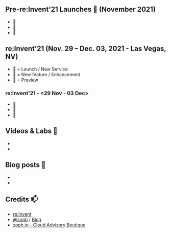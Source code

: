 ## Pre-re:Invent'21 Launches 🚀 (November 2021)

- 🚀 []()
- 🍫 []()
- 🌊 []()

## re:Invent'21 (Nov. 29 – Dec. 03, 2021 - Las Vegas, NV)

- 🚀 = Launch / New Service
- 🍫 = New feature / Enhancement
- 🌊 = Preview

### re:Invent'21 - <29 Nov - 03 Dec>

- 🚀 []()
- 🍫 []()
- 🌊 []()


## Videos & Labs 🍿

-
-

## Blog posts 📰

-
-

## Credits 📫

* [re:Invent](https://reinvent.awsevents.com/)
* [@zoph](https://twitter.com/zoph) / [Blog](https://zoph.me/)
* [zoph.io - Cloud Advisory Boutique](https://zoph.io)
